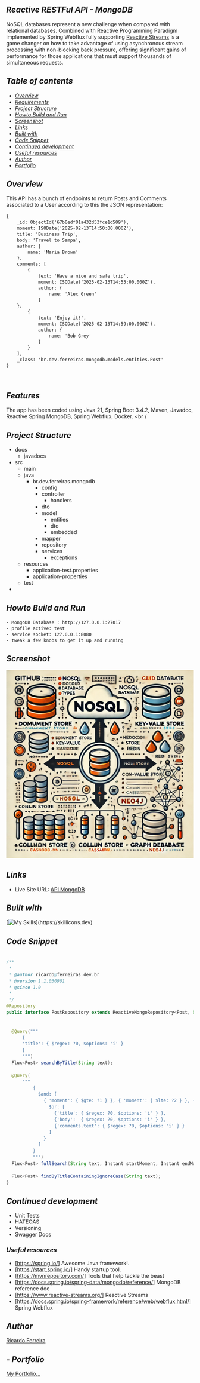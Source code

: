 ## _Reactive RESTFul API - MongoDB_ <br />

NoSQL databases represent a new challenge when compared with relational databases.
Combined with Reactive Programming Paradigm implemented by Spring Webflux fully supporting
<a href="https://www.reactive-streams.org/" target= "_blanket">Reactive Streams</a> is a game changer
on how to take advantage of using asynchronous stream processing with non-blocking back pressure, offering
significant gains of performance for those applications that must support thousands of simultaneous requests.

## _Table of contents_

- [_Overview_](#overview)
- [_Requirements_](#requirements)
- [_Project Structure_](#requirements)
- [_Howto Build and Run_](#requirements)
- [_Screenshot_](#screenshot)
- [_Links_](...)
- [_Built with_](#built-with)
- [_Code Snippet_](#requirements)
- [_Continued development_](#continued-development)
- [_Useful resources_](#useful-resources)
- [_Author_](#requirements)
- [_Portfolio_](#requirements)

## _Overview_

This API has a bunch of endpoints to return Posts and Comments associated to a User according to this the JSON representation:

```
{
    _id: ObjectId('67b0edf01a432d53fce1d509'),
    moment: ISODate('2025-02-13T14:50:00.000Z'),
    title: 'Business Trip',
    body: 'Travel to Sampa',
    author: {
        name: 'Maria Brown'
    },
    comments: [
        {
            text: 'Have a nice and safe trip',
            moment: ISODate('2025-02-13T14:55:00.000Z'),
            author: {
                name: 'Alex Green'
            }
    },
        {
            text: 'Enjoy it!',
            moment: ISODate('2025-02-13T14:59:00.000Z'),
            author: {
                name: 'Bob Grey'
            }
        }
    ],
    _class: 'br.dev.ferreiras.mongodb.models.entities.Post'
}
```

<br />

## _Features_

The app has been coded using Java 21, Spring Boot 3.4.2, Maven, Javadoc, Reactive Spring MongoDB, Spring Webflux,
Docker.
<br /

## _Project Structure_

- docs
    - javadocs
- src
    - main
    - java
        - br.dev.ferreiras.mongodb
            - config
            - controller
                - handlers
            - dto
            - model
                - entities
                - dto
                - embedded
            - mapper
            - repository
            - services
                - exceptions
    - resources
        - application-test.properties
        - application-properties
    - test
-

## _Howto Build and Run_

  ```
  - MongoDB Database : http://127.0.0.1:27017
  - profile active: test
  - service socket: 127.0.0.1:8080
  - tweak a few knobs to get it up and running
   ```

## _Screenshot_

[![](./nosql.webp)]()

## _Links_

- Live Site URL: <a href="https://api.ferreiras.dev.br/swagger-ui/index.html" target="_blank">API MongoDB</a>

## _Built with_

[![My Skills](https://skillicons.dev/icons?i=java,spring,mongodb,maven,docker,redhat,idea,git,github,)](https://skillicons.dev)

## _Code Snippet_

```java

/**
 *
 * @author ricardo@ferreiras.dev.br
 * @version 1.1.030901
 * @since 1.0
 *
 */
@Repository
public interface PostRepository extends ReactiveMongoRepository<Post, String> {


  @Query("""   
      {
      'title': { $regex: ?0, $options: 'i' }
      }
      """)
  Flux<Post> searchByTitle(String text);

  @Query(
      """
          {
            $and: [
              { 'moment': { $gte: ?1 } }, { 'moment': { $lte: ?2 } }, {
                $or: [
                  {'title': { $regex: ?0, $options: 'i' } },
                  {'body':  { $regex: ?0, $options: 'i' } },
                  {'comments.text': { $regex: ?0, $options: 'i' } }
                ]
              }
            ]
          }
          """)
  Flux<Post> fullSearch(String text, Instant startMoment, Instant endMoment);

  Flux<Post> findByTitleContainingIgnoreCase(String text);
}

``` 

## _Continued development_

- Unit Tests
- HATEOAS
- Versioning
- Swagger Docs

### _Useful resources_

- [https://spring.io/] Awesome Java framework!.
- [https://start.spring.io/]  Handy startup tool.
- [https://mvnrepository.com/] Tools that help tackle the beast
- [https://docs.spring.io/spring-data/mongodb/reference/]  MongoDB reference doc
- [https://www.reactive-streams.org/]  Reactive Streams
- [https://docs.spring.io/spring-framework/reference/web/webflux.html/]  Spring Webflux

## _Author_

<a href="mailto:ricardo@ferreiras.dev.br">Ricardo Ferreira</a>

## - _Portfolio_

<a href="https://www.ferreiras.dev.br" target="_blank">My Portfolio...</a>

